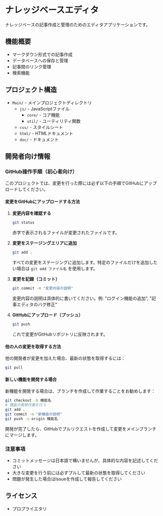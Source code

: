 # ナレッジベースエディタ

ナレッジベースの記事作成と管理のためのエディタアプリケーションです。

## 機能概要

- マークダウン形式での記事作成
- データベースへの保存と管理
- 記事間のリンク管理
- 検索機能

## プロジェクト構造

- `Main/` - メインプロジェクトディレクトリ
  - `js/` - JavaScriptファイル
    - `core/` - コア機能
    - `util/` - ユーティリティ関数
  - `css/` - スタイルシート
  - `html/` - HTMLドキュメント
  - `doc/` - ドキュメント

## 開発者向け情報

### GitHub操作手順（初心者向け）

このプロジェクトでは、変更を行った際には必ず以下の手順でGitHubにアップロードしてください。

#### 変更をGitHubにアップロードする方法

1. **変更内容を確認する**
   ```bash
   git status
   ```
   赤字で表示されるファイルが変更されたファイルです。

2. **変更をステージングエリアに追加**
   ```bash
   git add .
   ```
   すべての変更をステージングに追加します。特定のファイルだけを追加したい場合は `git add ファイル名` を使用します。

3. **変更を記録（コミット）**
   ```bash
   git commit -m "変更内容の説明"
   ```
   変更内容の説明は具体的に書いてください。例: "ログイン機能の追加", "記事エディタのバグ修正"

4. **GitHubにアップロード（プッシュ）**
   ```bash
   git push
   ```
   これで変更がGitHubリポジトリに反映されます。

#### 他の人の変更を取得する方法

他の開発者が変更を加えた場合、最新の状態を取得するには：

```bash
git pull
```

#### 新しい機能を開発する場合

新機能を開発する場合は、ブランチを作成して作業することをお勧めします：

```bash
git checkout -b 機能名
# 機能の開発作業を行う
git add .
git commit -m "新機能の説明"
git push -u origin 機能名
```

開発が完了したら、GitHubでプルリクエストを作成して変更をメインブランチにマージします。

### 注意事項

- コミットメッセージは日本語で構いませんが、具体的な内容を記述してください
- 大きな変更を行う前には必ずプルして最新の状態を取得してください
- 問題が発生した場合はIssueを作成して報告してください

## ライセンス

- プロプライエタリ 